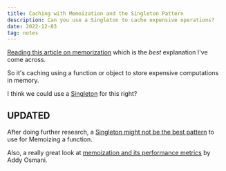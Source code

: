 ```yaml
---
title: Caching with Memoization and the Singleton Pattern
description: Can you use a Singleton to cache expensive operations?
date: 2022-12-03
tag: notes
---
```

[Reading this article on memorization](https://www.freecodecamp.org/news/understanding-memoize-in-javascript-51d07d19430e/) which is the *best* explanation I've come across.

So it's caching using a function or object to store expensive computations in memory.

I think we could use a [Singleton](https://patterns.dev/posts/singleton-pattern/) for this right?

## UPDATED

After doing further research, a [Singleton might not be the best pattern](https://stackoverflow.com/questions/47909473/what-is-memoization-exactly/47934609#47934609) to use for Memoizing a function.

Also, a really great look at [memoization and its performance metrics](https://addyosmani.com/blog/faster-javascript-memoization/) by Addy Osmani.